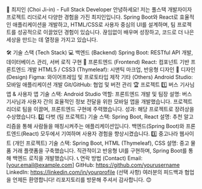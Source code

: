 🌟 최지인 (Choi Ji-in) - Full Stack Developer
안녕하세요! 저는 풀스택 개발자이자 프로젝트 리더로서 다양한 경험을 가진 최지인입니다.
Spring Boot와 React로 효율적인 애플리케이션을 개발하고, HTML/CSS로 사용자 중심의 UI를 설계하며, 팀 프로젝트를 성공적으로 이끌었던 경험이 있습니다.
끊임없이 배우며 성장하고, 코드로 더 나은 세상을 만드는 데 열정을 가지고 있습니다.

🛠️ 기술 스택 (Tech Stack)
💻 백엔드 (Backend)
Spring Boot: RESTful API 개발, 데이터베이스 관리, 서버 로직 구현
🎨 프론트엔드 (Frontend)
React: 컴포넌트 기반 프론트엔드 개발
HTML5 / CSS3 (Thymeleaf): 시맨틱 마크업, 반응형 디자인
🎨 디자인 (Design)
Figma: 와이어프레임 및 프로토타입 제작
기타 (Others)
Android Studio: 모바일 애플리케이션 개발
Git/GitHub: 협업 및 버전 관리
🏆 프로젝트
1️⃣ 버스 기사님 앱 & 사용자 앱
기술 스택: Android Studio
역할: 프론트엔드 개발 및 팀장
설명:
버스 기사님과 사용자 간의 효율적인 정보 전달을 위한 모바일 앱을 개발했습니다.
프로젝트 리더로 팀을 이끌며, 프론트엔드 구현에 주력했습니다.
성과: 해당 프로젝트로 장려상을 수상했습니다.
2️⃣ 다벗 (팀 프로젝트)
기술 스택: Spring Boot, React
설명:
추천 알고리즘을 통해 사람들을 매칭시켜주는 애플리케이션입니다.
백엔드(Spring Boot)와 프론트엔드(React) 모두에서 기여하며 사용자 경험을 향상시켰습니다.
3️⃣ 중고나라 웹사이트 (개인 프로젝트)
기술 스택: Spring Boot, HTML (Thymeleaf), CSS
설명:
중고 물품 거래 플랫폼을 구축했습니다.
직관적이고 반응형 UI를 구현하며, Spring Boot를 통해 백엔드 로직을 개발했습니다.
📞 연락 방법 (Contact)
Email: [your.email@example.com]
GitHub: https://github.com/yourusername
LinkedIn: https://linkedin.com/in/yourprofile (선택 사항)
여러분의 피드백과 협업을 언제든 환영합니다!
리포지토리를 방문해 주셔서 감사합니다. 😊



<!--
**JIINcho/JIINcho** is a ✨ _special_ ✨ repository because its `README.md` (this file) appears on your GitHub profile.

Here are some ideas to get you started:

- 🔭 I’m currently working on ...
- 🌱 I’m currently learning ...
- 👯 I’m looking to collaborate on ...
- 🤔 I’m looking for help with ...
- 💬 Ask me about ...
- 📫 How to reach me: ...
- 😄 Pronouns: ...
- ⚡ Fun fact: ...
-->
